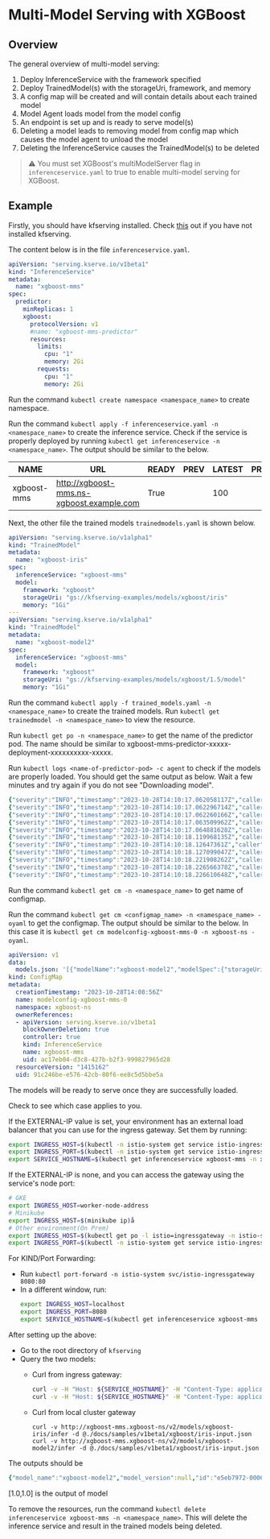 # Multi-Model Serving with XGBoost

## Overview

The general overview of multi-model serving:
1. Deploy InferenceService with the framework specified
2. Deploy TrainedModel(s) with the storageUri, framework, and memory
3. A config map will be created and will contain details about each trained model
4. Model Agent loads model from the model config
5. An endpoint is set up and is ready to serve model(s)
6. Deleting a model leads to removing model from config map which causes the model agent to unload the model
7. Deleting the InferenceService causes the TrainedModel(s) to be deleted

> :warning: You must set XGBoost's multiModelServer flag in `inferenceservice.yaml` to true to enable multi-model serving for XGBoost.

## Example
Firstly, you should have kfserving installed. Check [this](https://github.com/kubeflow/kfserving#install-kfserving) out if you have not installed kfserving.

The content below is in the file `inferenceservice.yaml`.

```yaml
apiVersion: "serving.kserve.io/v1beta1"
kind: "InferenceService"
metadata:
  name: "xgboost-mms"
spec:
  predictor:
    minReplicas: 1
    xgboost:
      protocolVersion: v1
      #name: "xgboost-mms-predictor"
      resources:
        limits:
          cpu: "1"
          memory: 2Gi
        requests:
          cpu: "1"
          memory: 2Gi
```

Run the command `kubectl create namespace <namespace_name>` to create namespace.

Run the command `kubectl apply -f inferenceservice.yaml -n <namespace_name>` to create the inference service. Check if the service is properly deployed by running `kubectl get inferenceservice -n <namespace_name>`. The output should be similar to the below.


NAME  | URL | READY | PREV | LATEST | PREVROLLEDOUTREVISION | LATESTREADYREVISION | AGE 
--- | --- | --- | --- |--- |--- |--- |--- 
xgboost-mms | http://xgboost-mms.ns-xgboost.example.com | True |  | 100 |  | xgboost-mms-predictor-00001 | 13m 


Next, the other file the trained models `trainedmodels.yaml` is shown below.
```yaml
apiVersion: "serving.kserve.io/v1alpha1"
kind: "TrainedModel"
metadata:
  name: "xgboost-iris"
spec:
  inferenceService: "xgboost-mms"
  model:
    framework: "xgboost"
    storageUri: "gs://kfserving-examples/models/xgboost/iris"
    memory: "1Gi"  
---
apiVersion: "serving.kserve.io/v1alpha1"
kind: "TrainedModel"
metadata:
  name: "xgboost-model2"
spec:
  inferenceService: "xgboost-mms"
  model:
    framework: "xgboost"
    storageUri: "gs://kfserving-examples/models/xgboost/1.5/model"
    memory: "1Gi"
```
Run the command `kubectl apply -f trained_models.yaml -n <namespace_name>` to create the trained models. Run `kubectl get trainedmodel -n <namespace_name>` to view the resource.

Run `kubectl get po -n <namespace_name>` to get the name of the predictor pod. The name should be similar to xgboost-mms-predictor-xxxxx-deployment-xxxxxxxxxx-xxxxx.

Run `kubectl logs <name-of-predictor-pod> -c agent` to check if the models are properly loaded. You should get the same output as below. Wait a few minutes and try again if you do not see "Downloading model".
```yaml
{"severity":"INFO","timestamp":"2023-10-28T14:10:17.062058117Z","caller":"agent/puller.go:151","message":"Downloading model from gs://kfserving-examples/models/xgboost/1.5/model"}
{"severity":"INFO","timestamp":"2023-10-28T14:10:17.062296714Z","caller":"agent/downloader.go:47","message":"Downloading gs://kfserving-examples/models/xgboost/1.5/model to model dir /mnt/models"}
{"severity":"INFO","timestamp":"2023-10-28T14:10:17.062260166Z","caller":"agent/puller.go:143","message":"Worker is started for xgboost-iris"}
{"severity":"INFO","timestamp":"2023-10-28T14:10:17.063509962Z","caller":"agent/puller.go:151","message":"Downloading model from gs://kfserving-examples/models/xgboost/iris"}
{"severity":"INFO","timestamp":"2023-10-28T14:10:17.064881628Z","caller":"agent/downloader.go:47","message":"Downloading gs://kfserving-examples/models/xgboost/iris to model dir /mnt/models"}
{"severity":"INFO","timestamp":"2023-10-28T14:10:18.119968135Z","caller":"agent/downloader.go:67","message":"Creating successFile /mnt/models/xgboost-iris/SUCCESS.dd490f479a3c51035d10ec027165a6d841d38966c130b63d4fb8f813dac83303"}
{"severity":"INFO","timestamp":"2023-10-28T14:10:18.12647361Z","caller":"agent/puller.go:168","message":"Successfully loaded model xgboost-iris"}
{"severity":"INFO","timestamp":"2023-10-28T14:10:18.127099047Z","caller":"agent/puller.go:136","message":"completion event for model xgboost-iris, in flight ops 0"}
{"severity":"INFO","timestamp":"2023-10-28T14:10:18.221908262Z","caller":"agent/downloader.go:67","message":"Creating successFile /mnt/models/xgboost-model2/SUCCESS.a98143f655153e2a53ef4ebdcba6af07e27cfffe569d8f75c3e3c70e4e5bc2d0"}
{"severity":"INFO","timestamp":"2023-10-28T14:10:18.226566378Z","caller":"agent/puller.go:168","message":"Successfully loaded model xgboost-model2"}
{"severity":"INFO","timestamp":"2023-10-28T14:10:18.226610648Z","caller":"agent/puller.go:136","message":"completion event for model xgboost-model2, in flight ops 0"}
```
Run the command `kubectl get cm -n <namespace_name>` to get name of configmap.

Run the command `kubectl get cm <configmap_name> -n <namespace_name> -oyaml` to get the configmap. The output should be similar to the below. In this case it is `kubectl get cm modelconfig-xgboost-mms-0 -n xgboost-ns -oyaml`.
```yaml
apiVersion: v1
data:
  models.json: '[{"modelName":"xgboost-model2","modelSpec":{"storageUri":"gs://kfserving-examples/models/xgboost/1.5/model","framework":"xgboost","memory":"1Gi"}},{"modelName":"xgboost-iris","modelSpec":{"storageUri":"gs://kfserving-examples/models/xgboost/iris","framework":"xgboost","memory":"1Gi"}}]'
kind: ConfigMap
metadata:
  creationTimestamp: "2023-10-28T14:08:56Z"
  name: modelconfig-xgboost-mms-0
  namespace: xgboost-ns
  ownerReferences:
  - apiVersion: serving.kserve.io/v1beta1
    blockOwnerDeletion: true
    controller: true
    kind: InferenceService
    name: xgboost-mms
    uid: ac17eb04-d3c8-427b-b2f3-999827965d28
  resourceVersion: "1415162"
  uid: 91c246be-e576-42cb-80f6-ee8c5d5bbe5a
```

The models will be ready to serve once they are successfully loaded.

Check to see which case applies to you.

If the EXTERNAL-IP value is set, your environment has an external load balancer that you can use for the ingress gateway. Set them by running: 
````bash
export INGRESS_HOST=$(kubectl -n istio-system get service istio-ingressgateway -o jsonpath='{.status.loadBalancer.ingress[0].hostname}')
export INGRESS_PORT=$(kubectl -n istio-system get service istio-ingressgateway -o jsonpath='{.spec.ports[?(@.name=="http2")].port}')
export SERVICE_HOSTNAME=$(kubectl get inferenceservice xgboost-mms -n xgboost-ns -o jsonpath='{.status.url}' | cut -d "/" -f 3)
````

If the EXTERNAL-IP is none, and you can access the gateway using the service's node port:
```bash
# GKE
export INGRESS_HOST=worker-node-address
# Minikube
export INGRESS_HOST=$(minikube ip)å
# Other environment(On Prem)
export INGRESS_HOST=$(kubectl get po -l istio=ingressgateway -n istio-system -o jsonpath='{.items[0].status.hostIP}')
export INGRESS_PORT=$(kubectl -n istio-system get service istio-ingressgateway -o jsonpath='{.spec.ports[?(@.name=="http2")].nodePort}')
```

For KIND/Port Forwarding:
- Run `kubectl port-forward -n istio-system svc/istio-ingressgateway 8080:80`
- In a different window, run:
   ```bash
   export INGRESS_HOST=localhost
   export INGRESS_PORT=8080
   export SERVICE_HOSTNAME=$(kubectl get inferenceservice xgboost-mms -n <namespace_name> -o jsonpath='{.status.url}' | cut -d "/" -f 3)
   ```


After setting up the above:
- Go to the root directory of `kfserving`
- Query the two models:
  - Curl from ingress gateway:
     ```bash
     curl -v -H "Host: ${SERVICE_HOSTNAME}" -H "Content-Type: application/json" http://${INGRESS_HOST}:${INGRESS_PORT}/v2/models/xgboost-iris/infer -d @./docs/samples/v1beta1/xgboost/iris-input.json
     curl -v -H "Host: ${SERVICE_HOSTNAME}" -H "Content-Type: application/json" http://${INGRESS_HOST}:${INGRESS_PORT}/v2/models/xgboost-model2/infer -d @./docs/samples/v1beta1/xgboost/iris-input.json
     ```

  - Curl from local cluster gateway
    ```
    curl -v http://xgboost-mms.xgboost-ns/v2/models/xgboost-iris/infer -d @./docs/samples/v1beta1/xgboost/iris-input.json
    curl -v http://xgboost-mms.xgboost-ns/v2/models/xgboost-model2/infer -d @./docs/samples/v1beta1/xgboost/iris-input.json
     ```

The outputs should be
```yaml
{"model_name":"xgboost-model2","model_version":null,"id":"e5eb7972-0006-4fa3-a3e0-088f101cb98d","parameters":null,"outputs":[{"name":"output-0","shape":[2],"datatype":"FP32","parameters":null,"data":[1.0,1.0]}]}
```

[1.0,1.0] is the output of model

To remove the resources, run the command `kubectl delete inferenceservice xgboost-mms -n <namespace_name>`. This will delete the inference service and result in the trained models being deleted.
